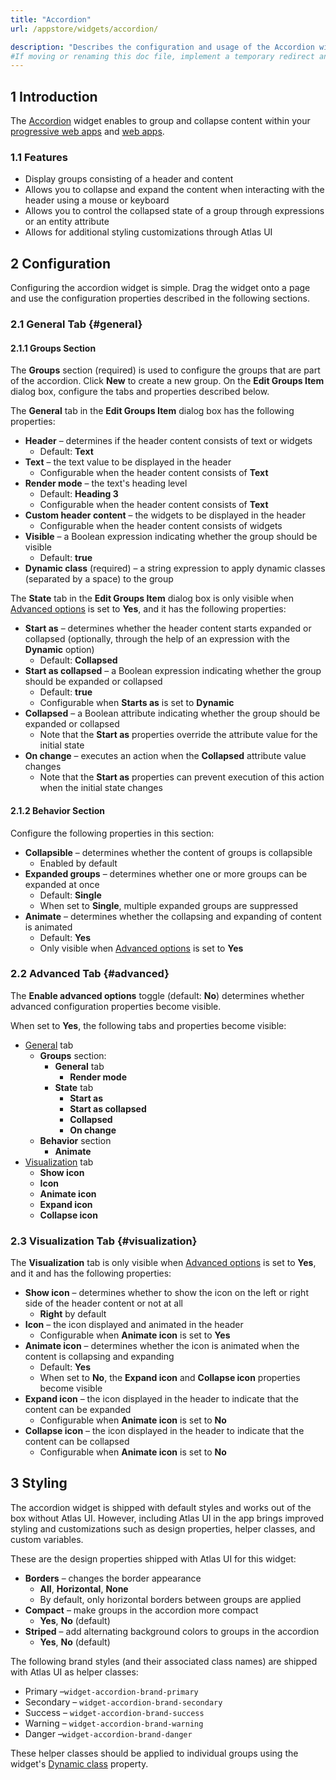 ```yaml
---
title: "Accordion"
url: /appstore/widgets/accordion/

description: "Describes the configuration and usage of the Accordion widget, which is available in the Mendix Marketplace."
#If moving or renaming this doc file, implement a temporary redirect and let the respective team know they should update the URL in the product. See Mapping to Products for more details.
---
```


## 1 Introduction

The [Accordion](https://marketplace.mendix.com/link/component/117895) widget enables to group and collapse content within your [progressive web apps](/refguide/progressive-web-app/) and [web apps](https://www.mendix.com/evaluation-guide/app-capabilities/web-apps/).

### 1.1 Features

* Display groups consisting of a header and content
* Allows you to collapse and expand the content when interacting with the header using a mouse or keyboard
* Allows you to control the collapsed state of a group through expressions or an entity attribute
* Allows for additional styling customizations through Atlas UI

## 2 Configuration

Configuring the accordion widget is simple. Drag the widget onto a page and use the configuration properties described in the following sections.

### 2.1 General Tab {#general}

#### 2.1.1 Groups Section

The **Groups** section (required) is used to configure the groups that are part of the accordion. Click **New** to create a new group. On the **Edit Groups Item** dialog box, configure the tabs and properties described below.

The **General** tab in the **Edit Groups Item** dialog box has the following properties:

* **Header** – determines if the header content consists of text or widgets
    * Default: **Text**
* **Text** – the text value to be displayed in the header
    * Configurable when the header content consists of **Text**
* **Render mode** – the text's heading level
    * Default: **Heading 3**
    * Configurable when the header content consists of **Text**
* **Custom header content** – the widgets to be displayed in the header
    * Configurable when the header content consists of widgets
* **Visible** – a Boolean expression indicating whether the group should be visible
    * Default: **true**
* **Dynamic class** (required) – a string expression to apply dynamic classes (separated by a space) to the group

The **State** tab in the **Edit Groups Item** dialog box is only visible when [Advanced options](#advanced) is set to **Yes**, and it has the following properties:

* **Start as** – determines whether the header content starts expanded or collapsed (optionally, through the help of an expression with the **Dynamic** option)
    * Default: **Collapsed**
* **Start as collapsed** – a Boolean expression indicating whether the group should be expanded or collapsed
    * Default: **true**
    * Configurable when **Starts as** is set to **Dynamic**
* **Collapsed** – a Boolean attribute indicating whether the group should be expanded or collapsed 
    * Note that the **Start as** properties override the attribute value for the initial state
* **On change** – executes an action when the **Collapsed** attribute value changes
    * Note that the **Start as** properties can prevent execution of this action when the initial state changes

#### 2.1.2 Behavior Section

Configure the following properties in this section:

* **Collapsible** – determines whether the content of groups is collapsible
    * Enabled by default
* **Expanded groups** – determines whether one or more groups can be expanded at once
    * Default: **Single**
    * When set to **Single**, multiple expanded groups are suppressed
* **Animate** – determines whether the collapsing and expanding of content is animated
    * Default: **Yes**
    * Only visible when [Advanced options](#advanced) is set to **Yes**

### 2.2 Advanced Tab {#advanced}

The **Enable advanced options** toggle (default: **No**) determines whether advanced configuration properties become visible. 

When set to **Yes**, the following tabs and properties become visible:

* [General](#general) tab 
    * **Groups** section:
        * **General** tab
            * **Render mode**
        * **State** tab 
            * **Start as**
            * **Start as collapsed**
            * **Collapsed**
            * **On change**
    * **Behavior** section
        * **Animate**
* [Visualization](#visualization) tab
    * **Show icon**
    * **Icon** 
    * **Animate icon**
    * **Expand icon**
    * **Collapse icon**

### 2.3 Visualization Tab {#visualization}

The **Visualization** tab is only visible when [Advanced options](#advanced) is set to **Yes**, and it and has the following properties:

* **Show icon** – determines whether to show the icon on the left or right side of the header content or not at all
    * **Right** by default
* **Icon** – the icon displayed and animated in the header
    * Configurable when **Animate icon** is set to **Yes** 
* **Animate icon** – determines whether the icon is animated when the content is collapsing and expanding
    * Default: **Yes**
    * When set to **No**, the **Expand icon** and **Collapse icon** properties become visible
* **Expand icon** – the icon displayed in the header to indicate that the content can be expanded
    * Configurable when **Animate icon** is set to **No**
* **Collapse icon** – the icon displayed in the header to indicate that the content can be collapsed
    * Configurable when **Animate icon** is set to **No**

## 3 Styling

The accordion widget is shipped with default styles and works out of the box without Atlas UI. However, including Atlas UI in the app brings improved styling and customizations such as design properties, helper classes, and custom variables.

These are the design properties shipped with Atlas UI for this widget:

* **Borders** – changes the border appearance 
    * **All**, **Horizontal**, **None**
    * By default, only horizontal borders between groups are applied
* **Compact** – make groups in the accordion more compact
    * **Yes**, **No** (default)
* **Striped** – add alternating background colors to groups in the accordion
    * **Yes**, **No** (default)

The following brand styles (and their associated class names) are shipped with Atlas UI as helper classes:

* Primary –`widget-accordion-brand-primary`
* Secondary – `widget-accordion-brand-secondary`
* Success – `widget-accordion-brand-success`
* Warning – `widget-accordion-brand-warning`
* Danger –`widget-accordion-brand-danger`

These helper classes should be applied to individual groups using the widget's [Dynamic class](#general) property.
